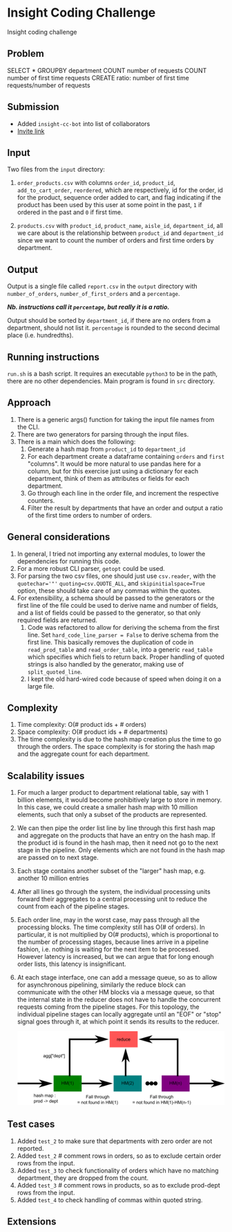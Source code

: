 # Insight Coding Challenge

Insight coding challenge

## Problem

SELECT * GROUPBY department COUNT number of requests COUNT number of first time
requests CREATE ratio: number of first time requests/number of requests

## Submission

* Added `insight-cc-bot` into list of collaborators
* [Invite link](https://github.com/frankieliu/insight/invitations)

## Input

Two files from the `input` directory:

1. `order_products.csv` with columns `order_id`, `product_id`,
    `add_to_cart_order`, `reordered`, which are respectively, id for
    the order, id for the product, sequence order added to cart, and
    flag indicating if the product has been used by this user at some
    point in the past, `1` if ordered in the past and `0` if first
    time.

1. `products.csv` with `product_id`, `product_name`, `aisle_id`,
   `department_id`, all we care about is the relationship between
   `product_id` and `department_id` since we want to count the
   number of orders and first time orders by department.

## Output

Output is a single file called `report.csv` in the `output` directory
with `number_of_orders`, `number_of_first_orders` and a `percentage`.

***Nb. instructions call it `percentage`, but really it is a ratio.***

Output should be sorted by `department_id`, if there are no orders
from a department, should not list it.  `percentage` is rounded to
the second decimal place (i.e. hundredths).

## Running instructions

`run.sh` is a bash script.  It requires an executable `python3` to be
in the path, there are no other dependencies.  Main program is found
in `src` directory.

## Approach

1. There is a generic args() function for taking the input file names
   from the CLI.
1. There are two generators for parsing through the input files.
1. There is a main which does the following:
   1. Generate a hash map from `product_id` to `department_id`
   1. For each department create a dataframe containing `orders` and
      `first` "columns".  It would be more natural to use pandas here
      for a column, but for this exercise just using a dictionary for
      each department, think of them as attributes or fields for each
      department.
   1. Go through each line in the order file, and increment the respective
      counters.
   1. Filter the result by departments that have an order and output a
      ratio of the first time orders to number of orders.

## General considerations
1. In general, I tried not importing any external modules, to lower
   the dependencies for running this code.
1. For a more robust CLI parser, `getopt` could be used.
1. For parsing the two csv files, one should just use `csv.reader`, with the
   `quotechar='"'` `quoting=csv.QUOTE_ALL`, and
   `skipinitialspace=True` option, these should take care of any
    commas within the quotes.
1. For extensibility, a schema should be passed to the generators or
   the first line of the file could be used to derive name and number of fields,
   and a list of fields could be passed to the generator, so that only required
   fields are returned.
   1. Code was refactored to allow for deriving the schema from the
      first line.  Set `hard_code_line_parser = False` to derive
      schema from the first line.  This basically removes the
      duplication of code in `read_prod_table` and `read_order_table`,
      into a generic `read_table` which specifies which fiels to
      return back.  Proper handling of quoted strings is also handled
      by the generator, making use of `split_quoted_line`.
   1. I kept the old hard-wired code because of speed when doing it on a
      large file.

## Complexity
1. Time complexity: O(# product ids + # orders)
1. Space complexity: O(# product ids + # departments)
1. The time complexity is due to the hash
   map creation plus the time to go through the orders.  The space
   complexity is for storing the hash map and the aggregate count for
   each department.

## Scalability issues
1. For much a larger product to department relational table, say with
   1 billion elements, it would become prohibitively large to store in
   memory.  In this case, we could create a smaller hash map with 10
   million elements, such that only a subset of the products are
   represented.

1. We can then pipe the order list line by line through this first
   hash map and aggregate on the products that have an entry on the
   hash map.  If the product id is found in the hash map, then it need
   not go to the next stage in the pipeline.  Only elements which are
   not found in the hash map are passed on to next stage.

1. Each stage contains another subset of the "larger" hash map, e.g.
   another 10 million entries

1. After all lines go through the system, the individual processing
   units forward their aggregates to a central processing unit to
   reduce the count from each of the pipeline stages.

1. Each order line, may in the worst case, may pass through all the
   processing blocks.  The time complexity still has O(# of orders).
   In particular, it is not multiplied by O(# products), which is
   proportional to the number of processing stages, because lines
   arrive in a pipeline fashion, i.e. nothing is waiting for the next
   item to be processed.  However latency is increased, but we can
   argue that for long enough order lists, this latency is
   insignificant.

1. At each stage interface, one can add a message queue, so as to
   allow for asynchronous pipelining, similarly the reduce block can
   communicate with the other HM blocks via a message queue, so that
   the internal state in the reducer does not have to handle the
   concurrent requests coming from the pipeline stages.  For this
   topology, the individual pipeline stages can locally aggregate
   until an "EOF" or "stop" signal goes through it, at which point it
   sends its results to the reducer.

   <img src="pipeline.png" width="900">

## Test cases
1. Added `test_2` to make sure that departments with zero order are not
   reported.
1. Added `test_2` # comment rows in orders, so as to exclude certain
   order rows from the input.
1. Added `test_3` to check functionality of orders which have no matching
   department, they are dropped from the count.
1. Added `test_3` # comment rows in products, so as to exclude prod-dept rows
   from the input.
1. Added `test_4` to check handling of commas within quoted string.

## Extensions
